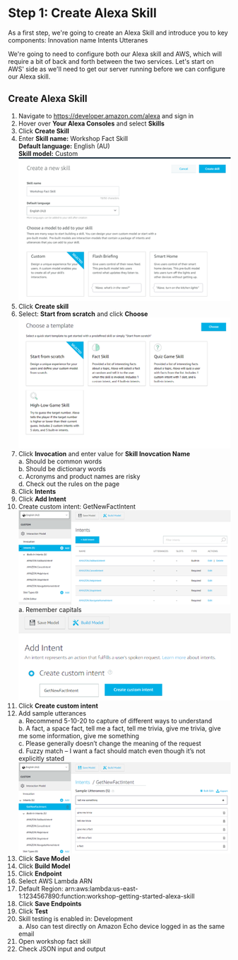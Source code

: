 # Step 1: Create Alexa Skill

As a first step, we're going to create an Alexa Skill and introduce you to key components: 
Innovation name
Intents
Utteranes

We're going to need to configure both our Alexa skill and AWS, which will require a bit of back and forth between the two services. Let's start on AWS' side as we'll need to get our server running before we can configure our Alexa skill.

## Create Alexa Skill
1.	Navigate to https://developer.amazon.com/alexa and sign in
2.	Hover over <b>Your Alexa Consoles</b> and select <b>Skills</b>
3.	Click <b>Create Skill</b>
4.	Enter <b>Skill name:</b> Workshop Fact Skill 
<br />          <b>Default language:</b> English (AU)
<br />         <b>Skill model:</b> Custom
![Create skill 01](https://github.com/h0psing/melb-amazon-alexa-meetup/blob/master/images/Create-skill-01.png)
5.	Click <b>Create skill</b>
6.	Select: <b>Start from scratch</b> and click <b>Choose</b>
![Create skill 02](https://github.com/h0psing/melb-amazon-alexa-meetup/blob/master/images/Create-skill-02.png)
7.	Click <b>Invocation</b> and enter value for <b>Skill Inovcation Name</b>
<br />    a.	Should be common words
<br />    b.	Should be dictionary words
<br />    c.	Acronyms and product names are risky
<br />    d.	Check out the rules on the page
8.	Click <b>Intents</b>
9.	Click <b>Add Intent</b>
10.	Create custom intent: GetNewFactIntent
![Create skill 01](https://github.com/h0psing/melb-amazon-alexa-meetup/blob/master/images/Add-intent-01.png)
<br />  a.	Remember capitals 
![Create skill 01](https://github.com/h0psing/melb-amazon-alexa-meetup/blob/master/images/Add-intent-02.png)
11.	Click <b>Create custom intent</b>
12.	Add sample utterances
<br />  a.	Recommend 5-10-20 to capture of different ways to understand
<br />  b.	A fact, a space fact, tell me a fact, tell me trivia, give me trivia, give me some information, give me something
<br />  c.	Please generally doesn’t change the meaning of the request 
<br />  d.	Fuzzy match – I want a fact should match even though it’s not explicitly stated
![Create skill 01](https://github.com/h0psing/melb-amazon-alexa-meetup/blob/master/images/Add-intent-03.png)
13.	Click <b>Save Model</b>
14.	Click <b>Build Model</b>
15.	Click <b>Endpoint</b>
16.	Select AWS Lambda ARN
17.	Default Region: arn:aws:lambda:us-east-1:1234567890:function:workshop-getting-started-alexa-skill
18.	Click <b>Save Endpoints</b>
19.	Click <b>Test</b>
20.	Skill testing is enabled in: Development
<br />  a.	Also can test directly on Amazon Echo device logged in as the same email
21.	Open workshop fact skill
22.	Check JSON input and output


